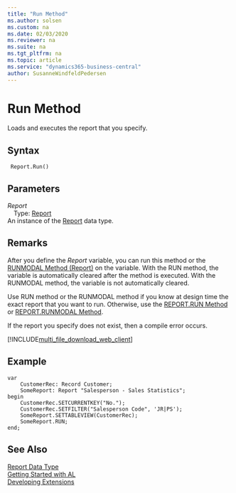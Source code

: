 ```yaml
---
title: "Run Method"
ms.author: solsen
ms.custom: na
ms.date: 02/03/2020
ms.reviewer: na
ms.suite: na
ms.tgt_pltfrm: na
ms.topic: article
ms.service: "dynamics365-business-central"
author: SusanneWindfeldPedersen
---
```

[//]: # (START>DO_NOT_EDIT)
[//]: # (IMPORTANT:Do not edit any of the content between here and the END>DO_NOT_EDIT.)
[//]: # (Any modifications should be made in the .xml files in the ModernDev repo.)
# Run Method
Loads and executes the report that you specify.


## Syntax
```
 Report.Run()
```

## Parameters
*Report*  
&emsp;Type: [Report](report-data-type.md)  
An instance of the [Report](report-data-type.md) data type.  


[//]: # (IMPORTANT: END>DO_NOT_EDIT)

## Remarks  

After you define the *Report* variable, you can run this method or the [RUNMODAL Method \(Report\)](reportinstance-runmodal-method.md) on the variable. With the RUN method, the variable is automatically cleared after the method is executed. With the RUNMODAL method, the variable is not automatically cleared. 

Use RUN method or the RUNMODAL method if you know at design time the exact report that you want to run. Otherwise, use the [REPORT.RUN Method](report-run-method.md) or [REPORT.RUNMODAL Method](report-runmodal-method.md).  
  
If the report you specify does not exist, then a compile error occurs.  


[!INCLUDE[multi_file_download_web_client](../../includes/multi_file_download_web_client.md)]
  
## Example  

```  
var
    CustomerRec: Record Customer;
    SomeReport: Report "Salesperson - Sales Statistics";
begin
    CustomerRec.SETCURRENTKEY("No.");  
    CustomerRec.SETFILTER("Salesperson Code", 'JR|PS');  
    SomeReport.SETTABLEVIEW(CustomerRec);  
    SomeReport.RUN;
end;
```  

## See Also
[Report Data Type](report-data-type.md)  
[Getting Started with AL](../../devenv-get-started.md)  
[Developing Extensions](../../devenv-dev-overview.md)